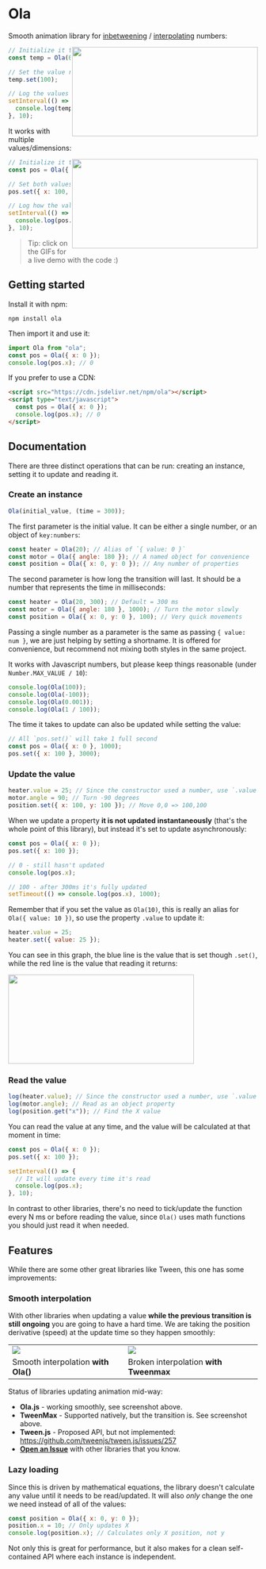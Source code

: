 # Ola

Smooth animation library for [inbetweening](https://en.wikipedia.org/wiki/Inbetweening) / [interpolating](<https://en.wikipedia.org/wiki/Interpolation_(computer_graphics)>) numbers:

<a href="https://jsfiddle.net/franciscop/oechmra8/">
  <img align="right" width="375" height="180" src="https://raw.githubusercontent.com/franciscop/ola/master/docs/line.gif">
</a>

```js
// Initialize it to 0
const temp = Ola(0);

// Set the value randomly (async)
temp.set(100);

// Log the values from 0 to 100
setInterval(() => {
  console.log(temp.value);
}, 10);
```

It works with multiple values/dimensions:

<a href="https://jsfiddle.net/franciscop/oLw01smr/">
  <img align="right" width="375" height="180" src="https://raw.githubusercontent.com/franciscop/ola/master/docs/ball.gif">
</a>

```js
// Initialize it to origin
const pos = Ola({ x: 0, y: 0 });

// Set both values to 100 (async)
pos.set({ x: 100, y: 100 });

// Log how the values evolve
setInterval(() => {
  console.log(pos.x, pos.y);
}, 10);
```

> Tip: click on the GIFs for a live demo with the code :)

## Getting started

Install it with npm:

```
npm install ola
```

Then import it and use it:

```js
import Ola from "ola";
const pos = Ola({ x: 0 });
console.log(pos.x); // 0
```

If you prefer to use a CDN:

```html
<script src="https://cdn.jsdelivr.net/npm/ola"></script>
<script type="text/javascript">
  const pos = Ola({ x: 0 });
  console.log(pos.x); // 0
</script>
```

## Documentation

There are three distinct operations that can be run: creating an instance, setting it to update and reading it.

### Create an instance

```js
Ola(initial_value, (time = 300));
```

The first parameter is the initial value. It can be either a single number, or an object of `key:numbers`:

```js
const heater = Ola(20); // Alias of `{ value: 0 }`
const motor = Ola({ angle: 180 }); // A named object for convenience
const position = Ola({ x: 0, y: 0 }); // Any number of properties
```

The second parameter is how long the transition will last. It should be a number that represents the time in milliseconds:

```js
const heater = Ola(20, 300); // Default = 300 ms
const motor = Ola({ angle: 180 }, 1000); // Turn the motor slowly
const position = Ola({ x: 0, y: 0 }, 100); // Very quick movements
```

Passing a single number as a parameter is the same as passing `{ value: num }`, we are just helping by setting a shortname. It is offered for convenience, but recommend not mixing both styles in the same project.

It works with Javascript numbers, but please keep things reasonable (under `Number.MAX_VALUE / 10`):

```js
console.log(Ola(100));
console.log(Ola(-100));
console.log(Ola(0.001));
console.log(Ola(1 / 100));
```

The time it takes to update can also be updated while setting the value:

```js
// All `pos.set()` will take 1 full second
const pos = Ola({ x: 0 }, 1000);
pos.set({ x: 100 }, 3000);
```

### Update the value

```js
heater.value = 25; // Since the constructor used a number, use `.value`
motor.angle = 90; // Turn -90 degrees
position.set({ x: 100, y: 100 }); // Move 0,0 => 100,100
```

When we update a property **it is not updated instantaneously** (that's the whole point of this library), but instead it's set to update asynchronously:

```js
const pos = Ola({ x: 0 });
pos.set({ x: 100 });

// 0 - still hasn't updated
console.log(pos.x);

// 100 - after 300ms it's fully updated
setTimeout(() => console.log(pos.x), 1000);
```

Remember that if you set the value as `Ola(10)`, this is really an alias for `Ola({ value: 10 })`, so use the property `.value` to update it:

```js
heater.value = 25;
heater.set({ value: 25 });
```

You can see in this graph, the blue line is the value that is set though `.set()`, while the red line is the value that reading it returns:

<a href="https://jsfiddle.net/franciscop/oechmra8/">
  <img width="375" height="180" src="https://raw.githubusercontent.com/franciscop/ola/master/docs/line.gif">
</a>

### Read the value

```js
log(heater.value); // Since the constructor used a number, use `.value`
log(motor.angle); // Read as an object property
log(position.get("x")); // Find the X value
```

You can read the value at any time, and the value will be calculated at that moment in time:

```js
const pos = Ola({ x: 0 });
pos.set({ x: 100 });

setInterval(() => {
  // It will update every time it's read
  console.log(pos.x);
}, 10);
```

In contrast to other libraries, there's no need to tick/update the function every N ms or before reading the value, since `Ola()` uses math functions you should just read it when needed.

## Features

While there are some other great libraries like Tween, this one has some improvements:

### Smooth interpolation

With other libraries when updating a value **while the previous transition is still ongoing** you are going to have a hard time. We are taking the position derivative (speed) at the update time so they happen smoothly:

<table>
  <tr>
    <td>
      <img src="https://raw.githubusercontent.com/franciscop/ola/master/docs/smooth_ola.png">
    </td>
    <td>
      <img src="https://raw.githubusercontent.com/franciscop/ola/master/docs/smooth_tweenmax.png">
    </td>
  </tr>
  <tr>
    <td>
      Smooth interpolation <strong>with Ola()</strong>
    </td>
    <td>
      Broken interpolation <strong>with Tweenmax</strong>
    </td>
  </tr>
</table>

Status of libraries updating animation mid-way:

- **Ola.js** - working smoothly, see screenshot above.
- **TweenMax** - Supported natively, but the transition is. See screenshot above.
- **Tween.js** - Proposed API, but not implemented: https://github.com/tweenjs/tween.js/issues/257
- [**Open an Issue**](https://github.com/franciscop/ola/issues/new) with other libraries that you know.

### Lazy loading

Since this is driven by mathematical equations, the library doesn't calculate any value until it needs to be read/updated. It will also _only_ change the one we need instead of all of the values:

```js
const position = Ola({ x: 0, y: 0 });
position.x = 10; // Only updates X
console.log(position.x); // Calculates only X position, not y
```

Not only this is great for performance, but it also makes for a clean self-contained API where each instance is independent.
